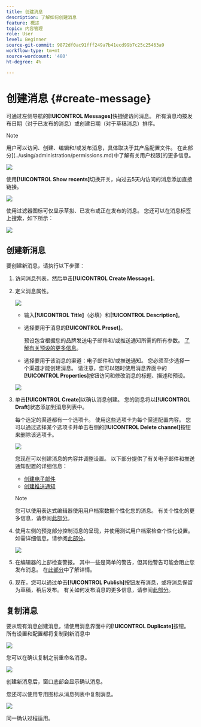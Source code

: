```yaml
---
title: 创建消息
description: 了解如何创建消息
feature: 概述
topic: 内容管理
role: User
level: Beginner
source-git-commit: 9872df0ac91fff249a7b41ecd99b7c25c25463a9
workflow-type: tm+mt
source-wordcount: '480'
ht-degree: 4%

---
```


# 创建消息 {#create-message}

可通过左侧导航的&#x200B;**[!UICONTROL Messages]**&#x200B;快捷键访问消息。 所有消息均按发布日期（对于已发布的消息）或创建日期（对于草稿消息）排序。

>[!NOTE]
>
>用户可以访问、创建、编辑和/或发布消息，具体取决于其产品配置文件。 在此部分](../using/administration/permissions.md)中了解有关用户权限[的更多信息。

![](assets/messages-list.png)

使用&#x200B;**[!UICONTROL Show recents]**&#x200B;切换开关，向过去5天内访问的消息添加直接链接。

![](assets/show-recent-messages.png)

使用过滤器图标可仅显示草拟、已发布或正在发布的消息。 您还可以在消息标签上搜索，如下所示：

![](assets/filter-messages.png)

## 创建新消息

要创建新消息，请执行以下步骤：

1. 访问消息列表，然后单击&#x200B;**[!UICONTROL Create Message]**。

1. 定义消息属性。

   ![](assets/create-message-properties.png)

   * 输入&#x200B;**[!UICONTROL Title]**（必填）和&#x200B;**[!UICONTROL Description]**。

   * 选择要用于消息的&#x200B;**[!UICONTROL Preset]**。

      预设包含根据您的品牌发送电子邮件和/或推送通知所需的所有参数。 [了解有关预设的更多信息](../using/configuration/message-presets.md)。

   * 选择要用于该消息的渠道：电子邮件和/或推送通知。 您必须至少选择一个渠道才能创建消息。
   请注意，您可以随时使用消息界面中的&#x200B;**[!UICONTROL Properties]**&#x200B;按钮访问和修改消息的标题、描述和预设。

   ![](assets/message-properties.png)


1. 单击&#x200B;**[!UICONTROL Create]**&#x200B;以确认消息创建。 您的消息将以&#x200B;**[!UICONTROL Draft]**&#x200B;状态添加到消息列表中。

   每个选定的渠道都有一个选项卡。 使用这些选项卡为每个渠道配置内容。 您可以通过选择某个选项卡并单击右侧的&#x200B;**[!UICONTROL Delete channel]**&#x200B;按钮来删除该选项卡。

   ![](assets/create-messages-content.png)

   您现在可以创建消息的内容并调整设置。 以下部分提供了有关电子邮件和推送通知配置的详细信息：

   * [创建电子邮件](create-email.md)
   * [创建推送通知](create-push.md)

   >[!NOTE]
   >   
   >您可以使用表达式编辑器使用用户档案数据个性化您的消息。 有关个性化的更多信息，请参阅[此部分](personalization/personalize.md)。


1. 使用左侧的预览部分控制消息的呈现，并使用测试用户档案检查个性化设置。 如需详细信息，请参阅[此部分](preview.md)。

   ![](assets/messages-simple-preview.png)

1. 在编辑器的上部检查警报。  其中一些是简单的警告，但其他警告可能会阻止您发布消息。 在[此部分](alerts.md)中了解详情。

1. 现在，您可以通过单击&#x200B;**[!UICONTROL Publish]**&#x200B;按钮发布消息，或将消息保留为草稿，稍后发布。 有关如何发布消息的更多信息，请参阅[此部分](publish-manage-message.md)。

## 复制消息

要从现有消息创建消息，请使用消息界面中的&#x200B;**[!UICONTROL Duplicate]**&#x200B;按钮。 所有设置和配置都将复制到新消息中

![](assets/message-duplicate.png)

您可以在确认复制之前重命名消息。

![](assets/message-duplicate-confirm.png)

创建新消息后，窗口底部会显示确认消息。

您还可以使用专用图标从消息列表中复制消息。

![](assets/message-duplicate-from-list.png)

同一确认过程适用。
